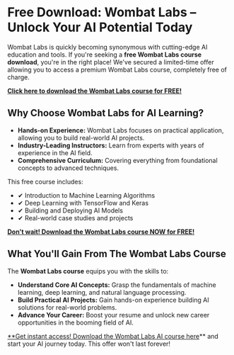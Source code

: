 # Free Download: Wombat Labs – Unlock Your AI Potential Today

Wombat Labs is quickly becoming synonymous with cutting-edge AI education and tools. If you're seeking a **free Wombat Labs course download**, you're in the right place! We've secured a limited-time offer allowing you to access a premium Wombat Labs course, completely free of charge.

[**Click here to download the Wombat Labs course for FREE!**](https://udemywork.com/wombat-labs)

## Why Choose Wombat Labs for AI Learning?

*   **Hands-on Experience:** Wombat Labs focuses on practical application, allowing you to build real-world AI projects.
*   **Industry-Leading Instructors:** Learn from experts with years of experience in the AI field.
*   **Comprehensive Curriculum:** Covering everything from foundational concepts to advanced techniques.

This free course includes:

*   ✔ Introduction to Machine Learning Algorithms
*   ✔ Deep Learning with TensorFlow and Keras
*   ✔ Building and Deploying AI Models
*   ✔ Real-world case studies and projects

[**Don't wait! Download the Wombat Labs course NOW for FREE!**](https://udemywork.com/wombat-labs)

## What You'll Gain From The Wombat Labs Course

The **Wombat Labs course** equips you with the skills to:

*   **Understand Core AI Concepts:** Grasp the fundamentals of machine learning, deep learning, and natural language processing.
*   **Build Practical AI Projects:** Gain hands-on experience building AI solutions for real-world problems.
*   **Advance Your Career:** Boost your resume and unlock new career opportunities in the booming field of AI.

[**Get instant access! Download the Wombat Labs AI course here](https://udemywork.com/wombat-labs)** and start your AI journey today. This offer won't last forever!

